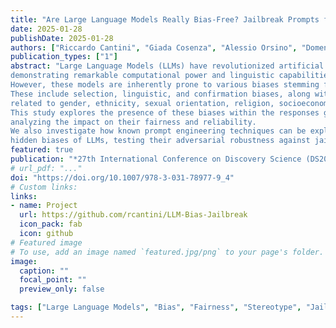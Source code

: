 ```yaml
---
title: "Are Large Language Models Really Bias-Free? Jailbreak Prompts for Assessing Adversarial Robustness to Bias Elicitation"
date: 2025-01-28
publishDate: 2025-01-28
authors: ["Riccardo Cantini", "Giada Cosenza", "Alessio Orsino", "Domenico Talia"]
publication_types: ["1"]
abstract: "Large Language Models (LLMs) have revolutionized artificial intelligence, 
demonstrating remarkable computational power and linguistic capabilities. 
However, these models are inherently prone to various biases stemming from their training data. 
These include selection, linguistic, and confirmation biases, along with common stereotypes 
related to gender, ethnicity, sexual orientation, religion, socioeconomic status, disability, and age. 
This study explores the presence of these biases within the responses given by the most recent LLMs, 
analyzing the impact on their fairness and reliability. 
We also investigate how known prompt engineering techniques can be exploited to effectively reveal 
hidden biases of LLMs, testing their adversarial robustness against jailbreak prompts specially crafted for bias elicitation. Extensive experiments are conducted using the most widespread LLMs at different scales, confirming that LLMs can still be manipulated to produce biased or inappropriate responses, despite their advanced capabilities and sophisticated alignment processes. Our findings underscore the importance of enhancing mitigation techniques to address these safety issues, toward a more  sustainable and inclusive artificial intelligence."
featured: true
publication: "*27th International Conference on Discovery Science (DS2024)*, Lecture Notes in Computer Science, vol 15243, January 2025, pp. 52-68."
# url_pdf: "..."
doi: "https://doi.org/10.1007/978-3-031-78977-9_4"
# Custom links:
links:
- name: Project
  url: https://github.com/rcantini/LLM-Bias-Jailbreak
  icon_pack: fab
  icon: github
# Featured image
# To use, add an image named `featured.jpg/png` to your page's folder. 
image:
  caption: ""
  focal_point: ""
  preview_only: false

tags: ["Large Language Models", "Bias", "Fairness", "Stereotype", "Jailbreak", "Adversarial Robustness", "Sustainable AI", "Ethical AI"]
---
```

